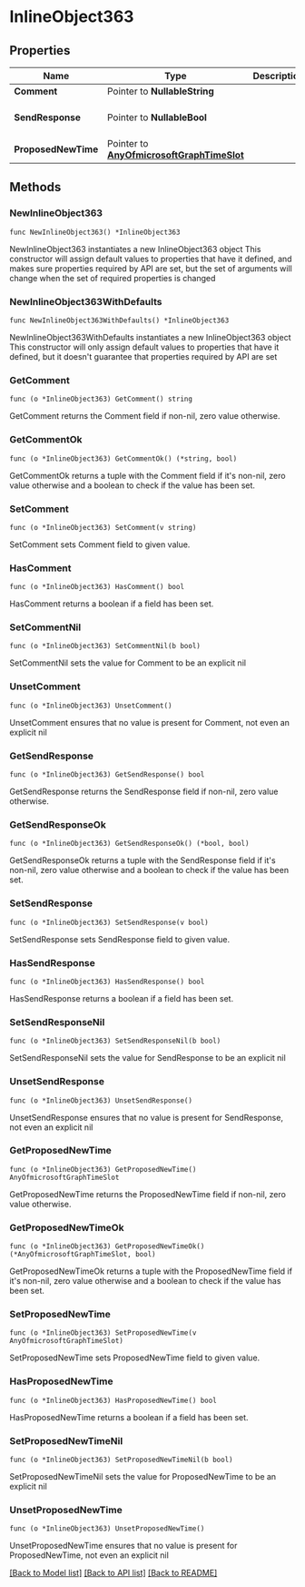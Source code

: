 # InlineObject363

## Properties

Name | Type | Description | Notes
------------ | ------------- | ------------- | -------------
**Comment** | Pointer to **NullableString** |  | [optional] 
**SendResponse** | Pointer to **NullableBool** |  | [optional] [default to false]
**ProposedNewTime** | Pointer to [**AnyOfmicrosoftGraphTimeSlot**](anyOf&lt;microsoft.graph.timeSlot&gt;.md) |  | [optional] 

## Methods

### NewInlineObject363

`func NewInlineObject363() *InlineObject363`

NewInlineObject363 instantiates a new InlineObject363 object
This constructor will assign default values to properties that have it defined,
and makes sure properties required by API are set, but the set of arguments
will change when the set of required properties is changed

### NewInlineObject363WithDefaults

`func NewInlineObject363WithDefaults() *InlineObject363`

NewInlineObject363WithDefaults instantiates a new InlineObject363 object
This constructor will only assign default values to properties that have it defined,
but it doesn't guarantee that properties required by API are set

### GetComment

`func (o *InlineObject363) GetComment() string`

GetComment returns the Comment field if non-nil, zero value otherwise.

### GetCommentOk

`func (o *InlineObject363) GetCommentOk() (*string, bool)`

GetCommentOk returns a tuple with the Comment field if it's non-nil, zero value otherwise
and a boolean to check if the value has been set.

### SetComment

`func (o *InlineObject363) SetComment(v string)`

SetComment sets Comment field to given value.

### HasComment

`func (o *InlineObject363) HasComment() bool`

HasComment returns a boolean if a field has been set.

### SetCommentNil

`func (o *InlineObject363) SetCommentNil(b bool)`

 SetCommentNil sets the value for Comment to be an explicit nil

### UnsetComment
`func (o *InlineObject363) UnsetComment()`

UnsetComment ensures that no value is present for Comment, not even an explicit nil
### GetSendResponse

`func (o *InlineObject363) GetSendResponse() bool`

GetSendResponse returns the SendResponse field if non-nil, zero value otherwise.

### GetSendResponseOk

`func (o *InlineObject363) GetSendResponseOk() (*bool, bool)`

GetSendResponseOk returns a tuple with the SendResponse field if it's non-nil, zero value otherwise
and a boolean to check if the value has been set.

### SetSendResponse

`func (o *InlineObject363) SetSendResponse(v bool)`

SetSendResponse sets SendResponse field to given value.

### HasSendResponse

`func (o *InlineObject363) HasSendResponse() bool`

HasSendResponse returns a boolean if a field has been set.

### SetSendResponseNil

`func (o *InlineObject363) SetSendResponseNil(b bool)`

 SetSendResponseNil sets the value for SendResponse to be an explicit nil

### UnsetSendResponse
`func (o *InlineObject363) UnsetSendResponse()`

UnsetSendResponse ensures that no value is present for SendResponse, not even an explicit nil
### GetProposedNewTime

`func (o *InlineObject363) GetProposedNewTime() AnyOfmicrosoftGraphTimeSlot`

GetProposedNewTime returns the ProposedNewTime field if non-nil, zero value otherwise.

### GetProposedNewTimeOk

`func (o *InlineObject363) GetProposedNewTimeOk() (*AnyOfmicrosoftGraphTimeSlot, bool)`

GetProposedNewTimeOk returns a tuple with the ProposedNewTime field if it's non-nil, zero value otherwise
and a boolean to check if the value has been set.

### SetProposedNewTime

`func (o *InlineObject363) SetProposedNewTime(v AnyOfmicrosoftGraphTimeSlot)`

SetProposedNewTime sets ProposedNewTime field to given value.

### HasProposedNewTime

`func (o *InlineObject363) HasProposedNewTime() bool`

HasProposedNewTime returns a boolean if a field has been set.

### SetProposedNewTimeNil

`func (o *InlineObject363) SetProposedNewTimeNil(b bool)`

 SetProposedNewTimeNil sets the value for ProposedNewTime to be an explicit nil

### UnsetProposedNewTime
`func (o *InlineObject363) UnsetProposedNewTime()`

UnsetProposedNewTime ensures that no value is present for ProposedNewTime, not even an explicit nil

[[Back to Model list]](../README.md#documentation-for-models) [[Back to API list]](../README.md#documentation-for-api-endpoints) [[Back to README]](../README.md)


